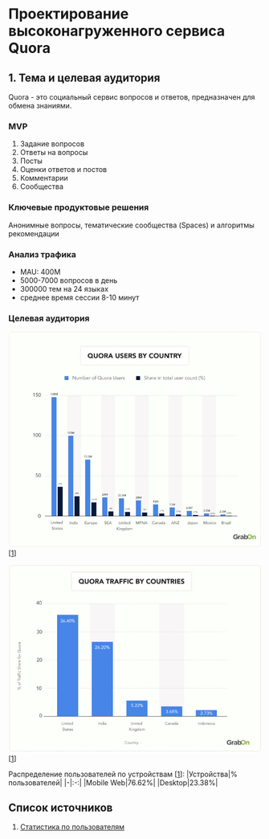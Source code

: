 # Проектирование высоконагруженного сервиса Quora
## 1. Тема и целевая аудитория
Quora - это социальный сервис вопросов и ответов, предназначен для обмена знаниями.

### MVP
1. Задание вопросов
2. Ответы на вопросы
3. Посты
4. Оценки ответов и постов
5. Комментарии
6. Сообщества

### Ключевые продуктовые решения
Анонимные вопросы, тематические сообщества (Spaces) и алгоритмы рекомендации

### Анализ трафика
* MAU: 400M
* 5000-7000 вопросов в день
* 300000 тем на 24 языках
* среднее время сессии 8-10 минут

### Целевая аудитория

![Распределение пользователей по странам ](./img/Quora-Users-By-Country.jpg)[[1]]

![Распределение пользователей по странам](./img/Quora-Traffic-By-Country.jpg)[[1]]

Распределение пользователей по устройствам [[1]]:
|Устройства|% пользователей|
|-|:-:|
|Mobile Web|76.62%|
|Desktop|23.38%|

[1]: https://www.grabon.in/indulge/tech/quora-statistics/

## Список источников
1. [Статистика по пользователям][1]
